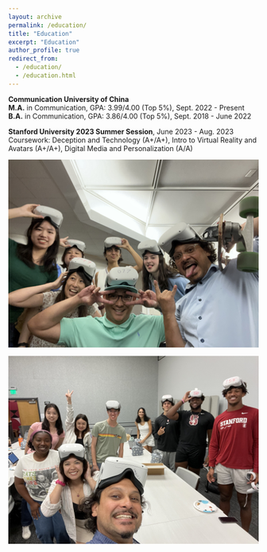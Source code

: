 ```yaml
---
layout: archive
permalink: /education/
title: "Education"
excerpt: "Education"
author_profile: true
redirect_from: 
  - /education/
  - /education.html
---
```


**Communication University of China**  
**M.A.** in Communication, GPA: 3.99/4.00 (Top 5%), Sept. 2022 - Present  
**B.A.** in Communication, GPA: 3.86/4.00 (Top 5%), Sept. 2018 - June 2022

**Stanford University 2023 Summer Session**, June 2023 - Aug. 2023  
Coursework: Deception and Technology (A+/A+), Intro to Virtual Reality and Avatars (A+/A+), Digital Media and Personalization (A/A)

![image](images/VR1.jpg)  

![image](images/VR2.jpg)  



